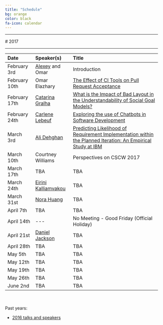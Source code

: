 ```yaml
---
title: "Schedule"
bg: orange
color: black
fa-icon: calendar
---
```


<hr>
# 2017
<hr>

| Date | Speaker(s) | Title |
|:---------|:-----------|:---------|
| February 3rd  | [Alexey](http://alexeyza.com/) and Omar | Introduction |
| February 10th | Omar Elazhary | [The Effect of CI Tools on Pull Request Acceptance](/slides/OmarElazhary_CI_and_Contributions.pdf) |
| February 17th | [Catarina Gralha](http://microlina.github.io/) | [What is the Impact of Bad Layout in the Understandability of Social Goal Models?](/slides/CatarinaGralha_LayoutUnderstandability.pdf) |
| February 24th | [Carlene Lebeuf](http://clebeuf.com/) | [Exploring the use of Chatbots in Software Development](/slides/CarleneLebeuf_BotsFrictionPoints.pdf) |
| March 3rd | [Ali Dehghan](http://thesegalgroup.org/people/ali-dehghan/) | [Predicting Likelihood of Requirement Implementation within the Planned Iteration: An Empirical Study at IBM](/slides/AliDehghan_PredictingRequirementImplementation.pdf) |
| March 10th | Courtney Williams | Perspectives on CSCW 2017 |
| March 17th | TBA | TBA |
| March 24th | [Eirini Kalliamvakou](http://thesegalgroup.org/people/eirini-kalliamvakou/) | TBA |
| March 31st | [Nora Huang](http://norahuang.github.io/) | TBA |
| April 7th | TBA | TBA |
| April 14th | --- | No Meeting - Good Friday (Official Holiday) |
| April 21st | [Daniel Jackson](http://people.csail.mit.edu/dnj/) | TBA |
| April 28th | TBA | TBA|
| May 5th | TBA | TBA |
| May 12th | TBA | TBA |
| May 19th | TBA | TBA |
| May 26th | TBA | TBA |
| June 2nd | TBA | TBA |

<br><br>
Past years:

- [2016 talks and speakers](/2016)
